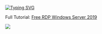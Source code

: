 [![Typing SVG](https://readme-typing-svg.herokuapp.com?color=16D400&size=25&width=770&lines=Free+RDP+windows+server+2019+15GB+RAM)](https://git.io/typing-svg)

Full Tutorial: [Free RDP Windows Server 2019](https://www.akuh.net/2021/10/free-rdp-windows-circleci.html)

![](https://blogger.googleusercontent.com/img/a/AVvXsEilP8Pvo5NEX-3HOuG-W1nDEvipqFyWY2vCAN-V2U-YXrPxJupjiQEUoGl2W2HQf-dYlGFEhg2EppkYUkWMzkWYZOiNPwSWZ26oTb-AaP03l6cWOjA_00qiA5r867dcWpkGrDjvAi9NkSUb6Y1fOYpR5r8lgH_haucuaMUWyNy68L0rYYBxOUPLlY5nbw=s1280)
